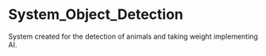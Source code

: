 # System_Object_Detection
System created for the detection of animals and taking weight implementing AI.
